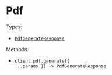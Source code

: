# Pdf

Types:

- <code><a href="./src/resources/pdf.ts">PdfGenerateResponse</a></code>

Methods:

- <code title="post /pdf/generate">client.pdf.<a href="./src/resources/pdf.ts">generate</a>({ ...params }) -> PdfGenerateResponse</code>
